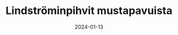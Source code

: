 ---
title: "Lindströmin­pihvit musta­pavuista"
image: "https://users.vegaanihaaste.fi/sites/default/files/styles/recipe_thumbnail/public/2023-12/lindstro%CC%88minpihvit-mustapavuista-PaulaHeinonen-kuvaOonaPoutiainen.png?itok=20H8CSO6"
date: 2024-01-13
receipt_url: "https://vegaanihaaste.fi/reseptit/lindstrominpihvit-mustapavuista"
---